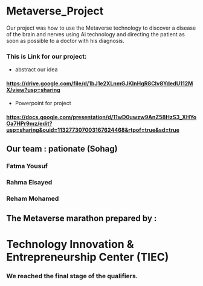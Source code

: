 # Metaverse_Project

Our project was how to use the Metaverse technology to discover a disease of the brain and nerves using Ai technology and directing the patient as soon as possible to a doctor with his diagnosis.

### This is Link for our project:

- abstract our idea
  
#### https://drive.google.com/file/d/1bJ1e2XLnmGJKlnHgR8Clv8YdedU112MX/view?usp=sharing

- Powerpoint for project
  
#### https://docs.google.com/presentation/d/11wD0uwzw9AnZ58HzS3_XHYoOa7HPr9mz/edit?usp=sharing&ouid=113277307003167624468&rtpof=true&sd=true

## Our team : pationate (Sohag)

### Fatma Yousuf 

### Rahma Elsayed 

### Reham Mohamed 

## The Metaverse marathon prepared by :

# Technology Innovation & Entrepreneurship Center (TIEC)

### We reached the final stage of the qualifiers.
